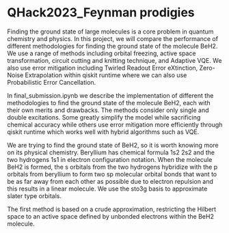 # QHack2023_Feynman prodigies


Finding the ground state of large molecules is a core problem in quantum chemistry and physics. In this project, we will compare the performance of different methodologies for finding the ground state of the molecule BeH2. We use a range of methods including orbital freezing, active space transformation, circuit cutting and knitting technique, and Adaptive VQE. We also use error mitigation including Twirled Readout Error eXtinction, Zero-Noise Extrapolation within qiskit runtime where we can also use Probabilistic Error Cancellation.

In final_submission.ipynb we describe the implementation of different the methodologies to find the ground state of the molecule BeH2, each with their own merits and drawbacks. The methods consider only single and double excitations. Some greatly simplify the model while sacrificing chemical accuracy while others use error mitigation more efficiently through qiskit runtime which works well with hybrid algorithms such as VQE.

We are trying to find the ground state of BeH2, so it is worth knowing more on its physical chemistry. Beryllium has chemical formula 1s2 2s2 and the two hydrogens 1s1 in electron configuration notation. When the molecule BeH2 is formed, the s orbitals from the two hydrogens hybridize with the p orbitals from beryllium to form two sp molecular orbital bonds that want to be as far away from each other as possible due to electron repulsion and this results in a linear molecule. We use the sto3g basis to approximate slater type orbitals.

The first method is based on a crude approximation, restricting the Hilbert space to an active space defined by unbonded electrons within the BeH2 molecule.
